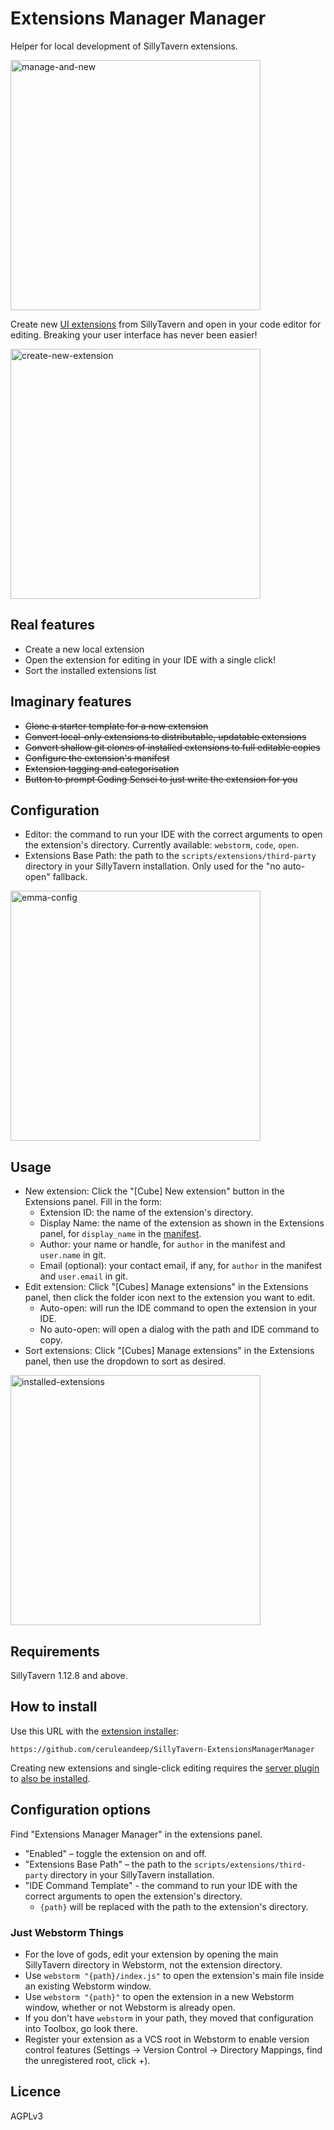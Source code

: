 # Extensions Manager Manager

Helper for local development of SillyTavern extensions.

<img width="400" alt="manage-and-new" src="https://github.com/user-attachments/assets/aaa7698e-14e7-461d-b955-3a7f9b0bfcf0">

Create new [UI extensions](https://docs.sillytavern.app/for-contributors/writing-extensions) from SillyTavern and open in your code editor for editing. Breaking your user interface has never been easier!

<img width="400" alt="create-new-extension" src="https://github.com/user-attachments/assets/df548841-b042-4692-8ad3-d49142447928">

## Real features

* Create a new local extension
* Open the extension for editing in your IDE with a single click!
* Sort the installed extensions list

## Imaginary features

* ~~Clone a starter template for a new extension~~
* ~~Convert local-only extensions to distributable, updatable extensions~~
* ~~Convert shallow git clones of installed extensions to full editable copies~~
* ~~Configure the extension's manifest~~
* ~~Extension tagging and categorisation~~
* ~~Button to prompt Coding Sensei to just write the extension for you~~

## Configuration

* Editor: the command to run your IDE with the correct arguments to open the extension's directory. Currently available: `webstorm`, `code`, `open`.
* Extensions Base Path: the path to the `scripts/extensions/third-party` directory in your SillyTavern installation. Only used for the "no auto-open" fallback.

<img width="400" alt="emma-config" src="https://github.com/user-attachments/assets/70a5aa8a-4932-492c-98d0-28c38dedd2ed">

## Usage

* New extension: Click the "[Cube] New extension" button in the Extensions panel. Fill in the form:
  * Extension ID: the name of the extension's directory.
  * Display Name: the name of the extension as shown in the Extensions panel, for `display_name` in the [manifest](https://docs.sillytavern.app/for-contributors/writing-extensions/#manifestjson).
  * Author: your name or handle, for `author` in the manifest and `user.name` in git.
  * Email (optional): your contact email, if any, for `author` in the manifest and `user.email` in git.
* Edit extension: Click "[Cubes] Manage extensions" in the Extensions panel, then click the folder icon next to the extension you want to edit.
  * Auto-open: will run the IDE command to open the extension in your IDE.
  * No auto-open: will open a dialog with the path and IDE command to copy.
* Sort extensions: Click "[Cubes] Manage extensions" in the Extensions panel, then use the dropdown to sort as desired.

<img width="400" alt="installed-extensions" src="https://github.com/user-attachments/assets/ce824a1d-c196-4f86-a85a-a92c3487a169">

## Requirements

SillyTavern 1.12.8 and above.

## How to install

Use this URL with the [extension installer](https://docs.sillytavern.app/extensions/):

```
https://github.com/ceruleandeep/SillyTavern-ExtensionsManagerManager
```

Creating new extensions and single-click editing requires the [server plugin](https://github.com/ceruleandeep/SillyTavern-ExtensionsManagerManager-Plugin)
to [also be installed](https://docs.sillytavern.app/for-contributors/server-plugins/).

## Configuration options

Find "Extensions Manager Manager" in the extensions panel.

* "Enabled" – toggle the extension on and off.
* "Extensions Base Path" – the path to the `scripts/extensions/third-party` directory in your SillyTavern installation.
* "IDE Command Template" - the command to run your IDE with the correct arguments to open the extension's directory. 
    * `{path}` will be replaced with the path to the extension's directory.

### Just Webstorm Things

* For the love of gods, edit your extension by opening the main SillyTavern directory in Webstorm, not the extension directory.
* Use `webstorm "{path}/index.js"` to open the extension's main file inside an existing Webstorm window.
* Use `webstorm "{path}"` to open the extension in a new Webstorm window, whether or not Webstorm is already open.
* If you don't have `webstorm` in your path, they moved that configuration into Toolbox, go look there.
* Register your extension as a VCS root in Webstorm to enable version control features (Settings -> Version Control -> Directory Mappings, find the unregistered root, click +).

## Licence

AGPLv3
